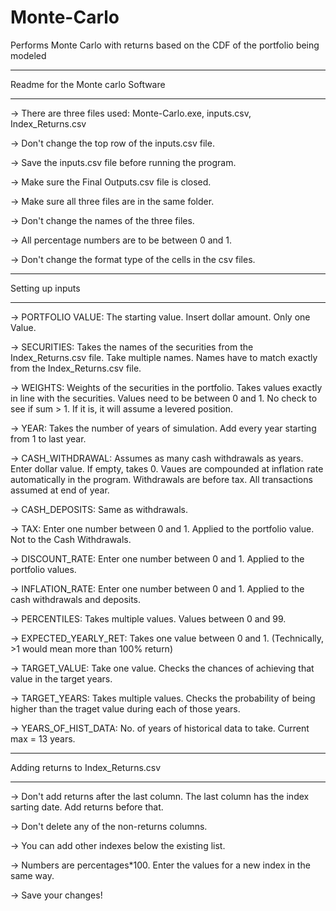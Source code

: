 # Monte-Carlo
Performs Monte Carlo with returns based on the CDF of the portfolio being modeled

**************************************************
Readme for the Monte carlo Software
**************************************************
-> There are three files used: Monte-Carlo.exe, inputs.csv, Index_Returns.csv

-> Don't change the top row of the inputs.csv file.

-> Save the inputs.csv file before running the program.

-> Make sure the Final Outputs.csv file is closed.

-> Make sure all three files are in the same folder.

-> Don't change the names of the three files.

-> All percentage numbers are to be between 0 and 1.

-> Don't change the format type of the cells in the csv files.

***************************************************
Setting up inputs
***************************************************
-> PORTFOLIO VALUE: 	The starting value. Insert dollar amount. Only one Value.

-> SECURITIES: 		Takes the names of the securities from the Index_Returns.csv file. 
			Take multiple names.
			Names have to match exactly from the Index_Returns.csv file.

-> WEIGHTS:		Weights of the securities in the portfolio. 
			Takes values exactly in line with the securities.
			Values need to be between 0 and 1.
			No check to see if sum > 1. If it is, it will assume a levered position.

-> YEAR:		Takes the number of years of simulation. 
			Add every year starting from 1 to last year.

-> CASH_WITHDRAWAL:	Assumes as many cash withdrawals as years. 
			Enter dollar value.
			If empty, takes 0.
			Vaues are compounded at inflation rate automatically in the program.
			Withdrawals are before tax.
			All transactions assumed at end of year.

-> CASH_DEPOSITS:	Same as withdrawals. 

-> TAX:			Enter one number between 0 and 1. Applied to the portfolio value. Not to the Cash Withdrawals. 

-> DISCOUNT_RATE:	Enter one number between 0 and 1. 
			Applied to the portfolio values.

-> INFLATION_RATE:	Enter one number between 0 and 1.
			Applied to the cash withdrawals and deposits.

-> PERCENTILES: 	Takes multiple values. 
			Values between 0 and 99. 

-> EXPECTED_YEARLY_RET:	Takes one value between 0 and 1. (Technically, >1 would mean more than 100% return)

-> TARGET_VALUE:	Take one value. 
			Checks the chances of achieving that value in the target years.

-> TARGET_YEARS:	Takes multiple values.
			Checks the probability of being higher than the traget value during each of those years.

-> YEARS_OF_HIST_DATA:	No. of years of historical data to take. Current max = 13 years.


**************************************************
Adding returns to Index_Returns.csv
**************************************************
-> Don't add returns after the last column. The last column has the index sarting date. Add returns before that.

-> Don't delete any of the non-returns columns. 

-> You can add other indexes below the existing list.

-> Numbers are percentages*100. Enter the values for a new index in the same way.

-> Save your changes!
